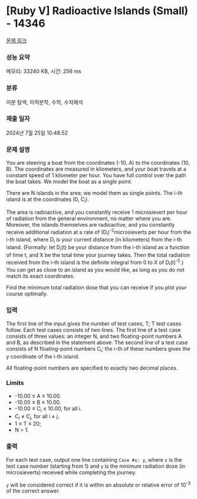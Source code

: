 # [Ruby V] Radioactive Islands (Small) - 14346 

[문제 링크](https://www.acmicpc.net/problem/14346) 

### 성능 요약

메모리: 33240 KB, 시간: 256 ms

### 분류

이분 탐색, 미적분학, 수학, 수치해석

### 제출 일자

2024년 7월 25일 10:48:52

### 문제 설명

<p>You are steering a boat from the coordinates (-10, A) to the coordinates (10, B). The coordinates are measured in kilometers, and your boat travels at a constant speed of 1 kilometer per hour. You have full control over the path the boat takes. We model the boat as a single point.</p>

<p>There are N islands in the area; we model them as single points. The i-th island is at the coordinates (0, C<sub>i</sub>).</p>

<p>The area is radioactive, and you constantly receive 1 microsievert per hour of radiation from the general environment, no matter where you are. Moreover, the islands themselves are radioactive, and you constantly receive additional radiation at a rate of (D<sub>i</sub>)<sup>-2</sup>microsieverts per hour from the i-th island, where D<sub>i</sub> is your current distance (in kilometers) from the i-th island. (Formally: let D<sub>i</sub>(t) be your distance from the i-th island as a function of time t, and X be the total time your journey takes. Then the total radiation received from the i-th island is the definite integral from 0 to X of D<sub>i</sub>(t)<sup>-2</sup>.) You can get as close to an island as you would like, as long as you do not match its exact coordinates.</p>

<p>Find the minimum total radiation dose that you can receive if you plot your course optimally.</p>

<ul>
</ul>

### 입력 

 <p>The first line of the input gives the number of test cases, T; T test cases follow. Each test cases consists of two lines. The first line of a test case consists of three values: an integer N, and two floating-point numbers A and B, as described in the statement above. The second line of a test case consists of N floating-point numbers C<sub>i</sub>; the i-th of these numbers gives the y coordinate of the i-th island.</p>

<p>All floating-point numbers are specified to exactly two decimal places.</p>

<h3>Limits</h3>

<ul>
	<li>-10.00 ≤ A ≤ 10.00.</li>
	<li>-10.00 ≤ B ≤ 10.00.</li>
	<li>-10.00 ≤ C<sub>i</sub> ≤ 10.00, for all i.</li>
	<li>C<sub>i</sub> ≠ C<sub>j</sub>, for all i ≠ j.</li>
	<li>1 ≤ T ≤ 20;</li>
	<li>N = 1.</li>
</ul>

### 출력 

 <p>For each test case, output one line containing <code>Case #x: y</code>, where <code>x</code> is the test case number (starting from 1) and <code>y</code> is the minimum radiation dose (in microsieverts) received while completing the journey.</p>

<p><code>y</code> will be considered correct if it is within an absolute or relative error of 10<sup>-3</sup> of the correct answer.</p>

